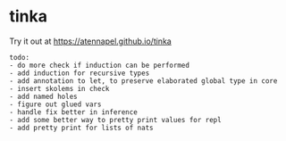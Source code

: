 # tinka

Try it out at https://atennapel.github.io/tinka

```
todo:
- do more check if induction can be performed
- add induction for recursive types
- add annotation to let, to preserve elaborated global type in core
- insert skolems in check
- add named holes
- figure out glued vars
- handle fix better in inference
- add some better way to pretty print values for repl
- add pretty print for lists of nats
```
